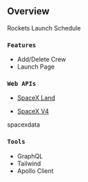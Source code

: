 ## Overview

Rockets Launch Schedule

### `Features`

- Add/Delete Crew
- Launch Page

### `Web APIs`

- [SpaceX Land](https://api.spacex.land/graphql/)

- [SpaceX V4](https://api.spacexdata.com/v4/launches/upcoming)

spacexdata


### `Tools`

- GraphQL
- Tailwind
- Apollo Client